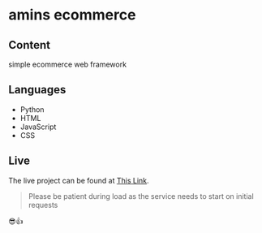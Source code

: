 # amins ecommerce

## Content
simple ecommerce web framework

## Languages
- Python
- HTML
- JavaScript
- CSS

## Live
The live project can be found at [This Link](https://amins-ecommerce.herokuapp.com/).

> Please be patient during load as the service needs to start on initial requests

:sunglasses::+1: